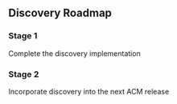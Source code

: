 ## Discovery Roadmap

### Stage 1

Complete the discovery implementation

### Stage 2

Incorporate discovery into the next ACM release